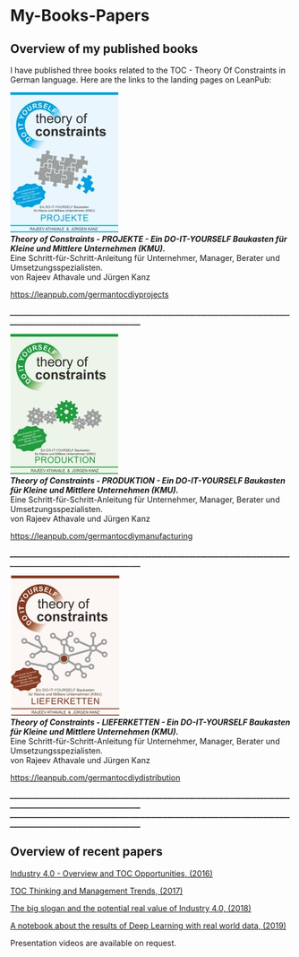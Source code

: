 # My-Books-Papers
## Overview of my published books

I have published three books related to the TOC - Theory Of Constraints in German language. Here are the links to the landing pages on LeanPub:
  

    
![ebook projects](ebook_projekte.jpg)  
***Theory of Constraints - PROJEKTE - Ein DO-IT-YOURSELF Baukasten für Kleine und Mittlere Unternehmen (KMU).***  
Eine Schritt-für-Schritt-Anleitung für Unternehmer, Manager, Berater und Umsetzungsspezialisten.  
von Rajeev Athavale und Jürgen Kanz  

<https://leanpub.com/germantocdiyprojects>

***______________________________________________________________________________________________________________***  
  
  
![ebook manufacturing](ebook_produktion.jpg)  
***Theory of Constraints - PRODUKTION - Ein DO-IT-YOURSELF Baukasten für Kleine und Mittlere Unternehmen (KMU).***  
Eine Schritt-für-Schritt-Anleitung für Unternehmer, Manager, Berater und Umsetzungsspezialisten.  
von Rajeev Athavale und Jürgen Kanz  
  
<https://leanpub.com/germantocdiymanufacturing>  
  
***______________________________________________________________________________________________________________*** 
  
  
 ![ebook manufacturing](ebook_lieferketten.jpg)  
***Theory of Constraints - LIEFERKETTEN - Ein DO-IT-YOURSELF Baukasten für Kleine und Mittlere Unternehmen (KMU).***  
Eine Schritt-für-Schritt-Anleitung für Unternehmer, Manager, Berater und Umsetzungsspezialisten.  
von Rajeev Athavale und Jürgen Kanz 
  
<https://leanpub.com/germantocdiydistribution>  
  
***______________________________________________________________________________________________________________*** 
***______________________________________________________________________________________________________________*** 
  
## Overview of recent papers

[Industry 4.0 - Overview and TOC Opportunities, (2016)](https://github.com/JuergenKanz/My-Books-Papers/blob/4b0d9044a9aeb0a7dd512dbd0a1457e135de6b19/Kanz_29%20TOCPA_11-12%20Nov%202016_Vilnius_Handout.pdf)

[TOC Thinking and Management Trends, (2017)](https://github.com/JuergenKanz/My-Books-Papers/blob/0b77f395bd7a320ace4be045e758dd552f6b4665/Kanz_31_TOCPA_Finland_9%20Mar%202017%234.pdf)

[The big slogan and the potential real value of Industry 4.0, (2018)](https://elischragenheim.com/2018/10/01/the-big-slogan-and-the-potential-real-value-of-industry-4-0/)

[A notebook about the results of Deep Learning with real world data, (2019)](https://www.notebookarchive.org/a-notebook-about-the-results-of-deep-learning-with-real-world-data--2019-01-6genez1/)


Presentation videos are available on request.

